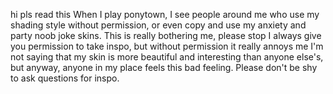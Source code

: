 hi pls read this 
When I play ponytown, I see people around me 
who use my shading style without permission,
or even copy and use my anxiety and
party noob joke skins. This is really
bothering me, please stop I always give you 
permission to take inspo, but without permission
it really annoys me I'm not saying that
my skin is more beautiful and interesting than
anyone else's, but anyway, anyone in my place
feels this bad feeling. Please don't be shy
to ask questions for inspo.
